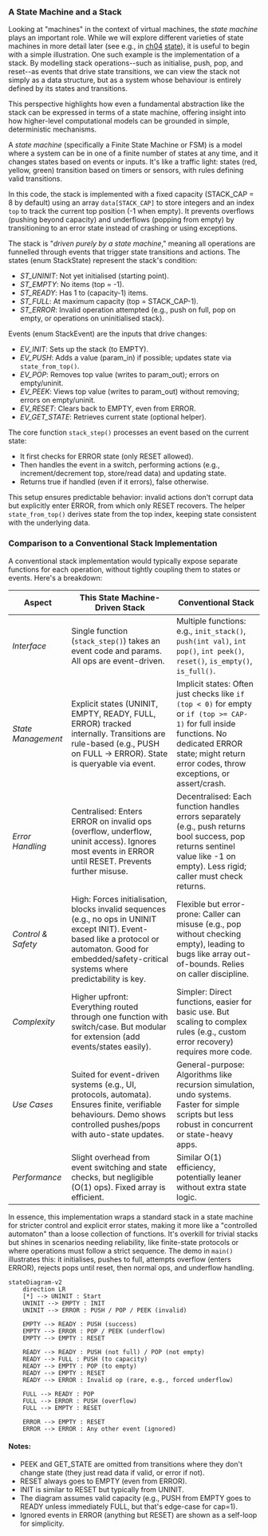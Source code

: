 
### A State Machine and a Stack

Looking at "machines" in the context of virtual machines, the *state machine* plays an important
role. While we will explore different varieties of state machines in more detail later (see e.g.,
in [ch04](./../../ch04/) [state](./../../ch04/state/)), it is useful to begin with a simple
illustration. One such example is the implementation of a stack. By modelling stack
operations--such as initialise, push, pop, and reset--as events that drive state transitions,
we can view the stack not simply as a data structure, but as a system whose behaviour is entirely
defined by its states and transitions.

This perspective highlights how even a fundamental abstraction like the stack can be expressed in
terms of a state machine, offering insight into how higher-level computational models can be grounded
in simple, deterministic mechanisms.

A *state machine* (specifically a Finite State Machine or FSM) is a model where a system
can be in one of a finite number of states at any time, and it changes states based on
events or inputs. It's like a traffic light: states (red, yellow, green) transition based
on timers or sensors, with rules defining valid transitions.

In this code, the stack is implemented with a fixed capacity (STACK_CAP = 8 by default)
using an array `data[STACK_CAP]` to store integers and an index `top` to track the current
top position (-1 when empty). It prevents overflows (pushing beyond capacity) and underflows
(popping from empty) by transitioning to an error state instead of crashing or
using exceptions.

The stack is "*driven purely by a state machine*," meaning all operations are funnelled
through events that trigger state transitions and actions. The states
(enum StackState) represent the stack's condition:
- *ST_UNINIT*: Not yet initialised (starting point).
- *ST_EMPTY*: No items (top = -1).
- *ST_READY*: Has 1 to (capacity-1) items.
- *ST_FULL*: At maximum capacity (top = STACK_CAP-1).
- *ST_ERROR*: Invalid operation attempted (e.g., push on full, pop on empty,
  or operations on uninitialised stack).

Events (enum StackEvent) are the inputs that drive changes:
- *EV_INIT*: Sets up the stack (to EMPTY).
- *EV_PUSH*: Adds a value (param_in) if possible; updates state via `state_from_top()`.
- *EV_POP*: Removes top value (writes to param_out); errors on empty/uninit.
- *EV_PEEK*: Views top value (writes to param_out) without removing; errors on empty/uninit.
- *EV_RESET*: Clears back to EMPTY, even from ERROR.
- *EV_GET_STATE*: Retrieves current state (optional helper).

The core function `stack_step()` processes an event based on the current state:
- It first checks for ERROR state (only RESET allowed).
- Then handles the event in a switch, performing actions (e.g., increment/decrement
  top, store/read data) and updating state.
- Returns true if handled (even if it errors), false otherwise.

This setup ensures predictable behavior: invalid actions don't corrupt data but
explicitly enter ERROR, from which only RESET recovers. The helper `state_from_top()`
derives state from the top index, keeping state consistent with the underlying data.


### Comparison to a Conventional Stack Implementation

A conventional stack implementation would typically expose separate functions for
each operation, without tightly coupling them to states or events. Here's a breakdown:

| Aspect | This State Machine-Driven Stack | Conventional Stack |
|---|---|---|
| *Interface* | Single function (`stack_step()`) takes an event code and params. All ops are event-driven. | Multiple functions: e.g., `init_stack()`, `push(int val)`, `int pop()`, `int peek()`, `reset()`, `is_empty()`, `is_full()`. |
| *State Management* | Explicit states (UNINIT, EMPTY, READY, FULL, ERROR) tracked internally. Transitions are rule-based (e.g., PUSH on FULL → ERROR). State is queryable via event. | Implicit states: Often just checks like `if (top < 0)` for empty or `if (top >= CAP-1)` for full inside functions. No dedicated ERROR state; might return error codes, throw exceptions, or assert/crash. |
| *Error Handling* | Centralised: Enters ERROR on invalid ops (overflow, underflow, uninit access). Ignores most events in ERROR until RESET. Prevents further misuse. | Decentralised: Each function handles errors separately (e.g., push returns bool success, pop returns sentinel value like -1 on empty). Less rigid; caller must check returns. |
| *Control & Safety* | High: Forces initialisation, blocks invalid sequences (e.g., no ops in UNINIT except INIT). Event-based like a protocol or automaton. Good for embedded/safety-critical systems where predictability is key. | Flexible but error-prone: Caller can misuse (e.g., pop without checking empty), leading to bugs like array out-of-bounds. Relies on caller discipline. |
| *Complexity* | Higher upfront: Everything routed through one function with switch/case. But modular for extension (add events/states easily). | Simpler: Direct functions, easier for basic use. But scaling to complex rules (e.g., custom error recovery) requires more code. |
| *Use Cases* | Suited for event-driven systems (e.g., UI, protocols, automata). Ensures finite, verifiable behaviours. Demo shows controlled pushes/pops with auto-state updates. | General-purpose: Algorithms like recursion simulation, undo systems. Faster for simple scripts but less robust in concurrent or state-heavy apps. |
| *Performance* | Slight overhead from event switching and state checks, but negligible (O(1) ops). Fixed array is efficient. | Similar O(1) efficiency, potentially leaner without extra state logic. |

In essence, this implementation wraps a standard stack in a state machine for stricter
control and explicit error states, making it more like a "controlled automaton" than a
loose collection of functions. It's overkill for trivial stacks but shines in scenarios
needing reliability, like finite-state protocols or where operations must follow a strict
sequence. The demo in `main()` illustrates this: it initialises, pushes to full, attempts
overflow (enters ERROR), rejects pops until reset, then normal ops, and underflow handling.


```mermaid
stateDiagram-v2
    direction LR
    [*] --> UNINIT : Start
    UNINIT --> EMPTY : INIT
    UNINIT --> ERROR : PUSH / POP / PEEK (invalid)
    
    EMPTY --> READY : PUSH (success)
    EMPTY --> ERROR : POP / PEEK (underflow)
    EMPTY --> EMPTY : RESET
    
    READY --> READY : PUSH (not full) / POP (not empty)
    READY --> FULL : PUSH (to capacity)
    READY --> EMPTY : POP (to empty)
    READY --> EMPTY : RESET
    READY --> ERROR : Invalid op (rare, e.g., forced underflow)
    
    FULL --> READY : POP
    FULL --> ERROR : PUSH (overflow)
    FULL --> EMPTY : RESET
    
    ERROR --> EMPTY : RESET
    ERROR --> ERROR : Any other event (ignored)
```

#### Notes:

- PEEK and GET_STATE are omitted from transitions where
  they don't change state (they just read data if valid,
  or error if not).
- RESET always goes to EMPTY (even from ERROR).
- INIT is similar to RESET but typically from UNINIT.
- The diagram assumes valid capacity (e.g., PUSH from
  EMPTY goes to READY unless immediately FULL, but that's
  edge-case for cap=1).
- Ignored events in ERROR (anything but RESET) are shown
  as a self-loop for simplicity.

